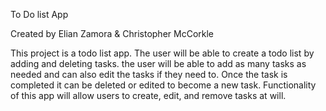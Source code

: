To Do list App

Created by Elian Zamora & Christopher McCorkle

This project is a todo list app. The user will be able to create a todo list by adding and deleting tasks. 
the user will be able to add as many tasks as needed and can also edit the tasks if they need to. Once the task
is completed it can be deleted or edited to become a new task. Functionality of this app will allow users to create, edit, and remove tasks at will.
